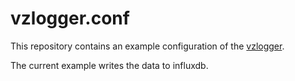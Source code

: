 # vzlogger.conf

This repository contains an example configuration of the [vzlogger](https://github.com/volkszaehler/vzlogger).

The current example writes the data to influxdb.